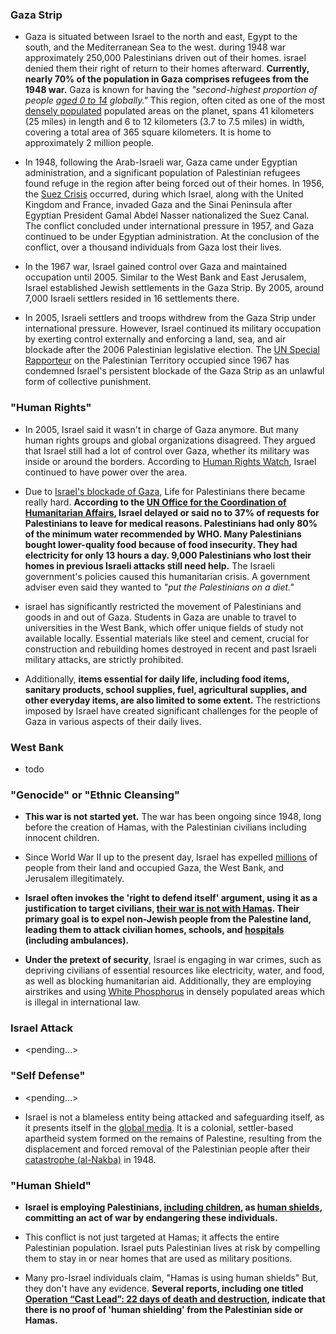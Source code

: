 ### Gaza Strip

- Gaza is situated between Israel to the north and east, Egypt to the south, and the Mediterranean Sea to the west. during 1948 war approximately 250,000 Palestinians driven out of their homes. israel denied them their right of return to their homes afterward. **Currently, nearly 70% of the population in Gaza comprises refugees from the 1948 war.** Gaza is known for having the *"second-highest proportion of people [aged 0 to 14](https://www.npr.org/2023/10/19/1206479861/israel-gaza-hamas-children-population-war-palestinians) globally."* This region, often cited as one of the most [densely populated](https://www.washingtonpost.com/news/worldviews/wp/2014/07/14/gaza-city-is-being-hit-by-missile-strikes-this-is-how-densely-populated-it-is/) populated areas on the planet, spans 41 kilometers (25 miles) in length and 6 to 12 kilometers (3.7 to 7.5 miles) in width, covering a total area of 365 square kilometers. It is home to approximately 2 million people.

- In 1948, following the Arab-Israeli war, Gaza came under Egyptian administration, and a significant population of Palestinian refugees found refuge in the region after being forced out of their homes. In 1956, the [Suez Crisis](https://en.wikipedia.org/wiki/Suez_Crisis) occurred, during which Israel, along with the United Kingdom and France, invaded Gaza and the Sinai Peninsula after Egyptian President Gamal Abdel Nasser nationalized the Suez Canal. The conflict concluded under international pressure in 1957, and Gaza continued to be under Egyptian administration. At the conclusion of the conflict, over a thousand individuals from Gaza lost their lives.

- In the 1967 war, Israel gained control over Gaza and maintained occupation until 2005. Similar to the West Bank and East Jerusalem, Israel established Jewish settlements in the Gaza Strip. By 2005, around 7,000 Israeli settlers resided in 16 settlements there. 

- In 2005, Israeli settlers and troops withdrew from the Gaza Strip under international pressure. However, Israel continued its military occupation by exerting control externally and enforcing a land, sea, and air blockade after the 2006 Palestinian legislative election. The [UN Special Rapporteur](https://www.ohchr.org/en/press-releases/2020/07/israels-collective-punishment-palestinians-illegal-and-affront-justice-un?LangID=E&NewsID=26111) on the Palestinian Territory occupied since 1967 has condemned Israel's persistent blockade of the Gaza Strip as an unlawful form of collective punishment. 

<!-- 
    sources:
        https://imeu.org/article/the-gaza-strip-imeu-policy-backgrounder
        https://www.google.com/search?q=Gaza%3A+An+Inquest+Into+Its+Martyrdom
-->

### "Human Rights"

- In 2005, Israel said it wasn't in charge of Gaza anymore. But many human rights groups and global organizations disagreed. They argued that Israel still had a lot of control over Gaza, whether its military was inside or around the borders. According to [Human Rights Watch](https://www.hrw.org/news/2004/10/28/israel-disengagement-will-not-end-gaza-occupation), Israel continued to have power over the area.

- Due to [Israel's blockade of Gaza](https://imeu.org/article/putting-palestinians-on-a-diet-israels-siege-blockade-of-gaza), Life for Palestinians there became really hard. **According to the [UN Office for the Coordination of Humanitarian Affairs](https://www.ochaopt.org/page/gaza-strip-critical-humanitarian-indicators), Israel delayed or said no to 37% of requests for Palestinians to leave for medical reasons. Palestinians had only 80% of the minimum water recommended by WHO. Many Palestinians bought lower-quality food because of food insecurity. They had electricity for only 13 hours a day. 9,000 Palestinians who lost their homes in previous Israeli attacks still need help.** The Israeli government's policies caused this humanitarian crisis. A government adviser even said they wanted to *"put the Palestinians on a diet."*

- israel has significantly restricted the movement of Palestinians and goods in and out of Gaza. Students in Gaza are unable to travel to universities in the West Bank, which offer unique fields of study not available locally. Essential materials like steel and cement, crucial for construction and rebuilding homes destroyed in recent and past Israeli military attacks, are strictly prohibited. 

- Additionally, **items essential for daily life, including food items, sanitary products, school supplies, fuel, agricultural supplies, and other everyday items, are also limited to some extent.** The restrictions imposed by Israel have created significant challenges for the people of Gaza in various aspects of their daily lives.

### West Bank

- todo

### "Genocide" or "Ethnic Cleansing"

- **This war is not started yet.** The war has been ongoing since 1948, long before the creation of Hamas, with the Palestinian civilians including innocent children.

- Since World War II up to the present day, Israel has expelled [millions](https://imeu.org/article/the-nakba-and-palestine-refugees-imeu-questions-and-answers) of people from their land and occupied Gaza, the West Bank, and Jerusalem illegitimately.

- **Israel often invokes the 'right to defend itself' argument, using it as a justification to target civilians, [their war is not with Hamas](https://imeu.org/article/fact-sheet-israels-history-of-spreading-disinformation). Their primary goal is to expel non-Jewish people from the Palestine land, leading them to attack civilian homes, schools, and [hospitals](https://www.youtube.com/watch?v=KmYN2-5-nSI) (including ambulances).**

- **Under the pretext of security**, Israel is engaging in war crimes, such as depriving civilians of essential resources like electricity, water, and food, as well as blocking humanitarian aid. Additionally, they are employing airstrikes and using [White Phosphorus](https://www.hrw.org/news/2023/10/12/israel-white-phosphorus-used-gaza-lebanon) in densely populated areas which is illegal in international law.

### Israel Attack

- <pending...>

### "Self Defense"

- <pending...>

- Israel is not a blameless entity being attacked and safeguarding itself, as it presents itself in the [global media](https://www.nst.com.my/opinion/columnists/2023/10/973351/who-has-right-self-defence-occupier-or-occupied). It is a colonial, settler-based apartheid system formed on the remains of Palestine, resulting from the displacement and forced removal of the Palestinian people after their [catastrophe (al-Nakba)](https://imeu.org/article/quick-facts-the-palestinian-nakba) in 1948.

### "Human Shield"

- **Israel is employing Palestinians, [including children](https://imemc.org/article/58197/), as [human shields](https://www.aljazeera.com/program/al-jazeera-world/2015/8/12/gaza-human-shields), committing an act of war by endangering these individuals.** 

- This conflict is not just targeted at Hamas; it affects the entire Palestinian population. Israel puts Palestinian lives at risk by compelling them to stay in or near homes that are used as military positions.

- Many pro-Israel individuals claim, "Hamas is using human shields" But, they don't have any evidence. **Several reports,  including one titled [Operation “Cast Lead”: 22 days of death and destruction](https://www.amnesty.org/en/documents/mde15/015/2009/en/), indicate that there is no proof of 'human shielding' from the Palestinian side or Hamas.** 

